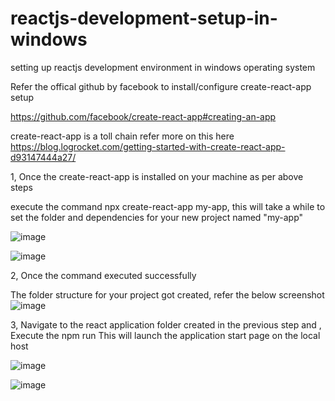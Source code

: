 # reactjs-development-setup-in-windows
setting up reactjs development environment in windows operating system 



Refer the offical github by facebook to install/configure  create-react-app setup

https://github.com/facebook/create-react-app#creating-an-app

create-react-app is a toll chain refer more on this here https://blog.logrocket.com/getting-started-with-create-react-app-d93147444a27/


1, Once the create-react-app  is installed on your machine as per above steps

execute the command npx create-react-app my-app, this will take a while to set the folder and dependencies for your new project named "my-app"

![image](https://user-images.githubusercontent.com/11384742/87242379-83362880-c46f-11ea-805b-d76d787a8c36.png)

![image](https://user-images.githubusercontent.com/11384742/87242453-24bd7a00-c470-11ea-9bdf-675745909217.png)

2, Once the command executed successfully 

The folder structure for your project got created, refer the below screenshot 
![image](https://user-images.githubusercontent.com/11384742/87242679-3f90ee00-c472-11ea-8a07-c0378dba6a9c.png)

3, Navigate to the react application folder created in the  previous step and ,  Execute the npm run This will launch the application start page on the local host


![image](https://user-images.githubusercontent.com/11384742/87242622-d01afe80-c471-11ea-81ce-73928d788487.png)


![image](https://user-images.githubusercontent.com/11384742/87242524-cd6bd980-c470-11ea-84c5-d68f90585760.png)
